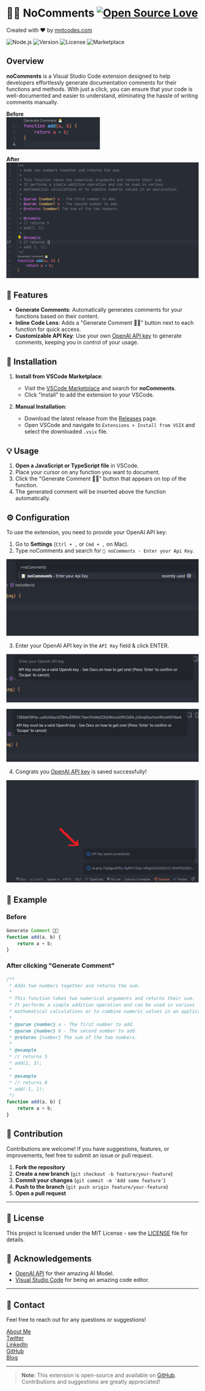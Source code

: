 # 👨‍💻 NoComments [![Open Source Love](https://badges.frapsoft.com/os/v1/open-source.svg?v=103)](https://github.com/MedNT/noComments) 
Created with ❤️️ by [mntcodes.com](https://www.mntcodes.com)


![Node.js](https://img.shields.io/badge/Node.js-CommonJS-green)
![Version](https://img.shields.io/badge/version-0.0.1-blue) ![License](https://img.shields.io/badge/license-MIT-green) ![Marketplace](https://img.shields.io/badge/marketplace-vscode-blue?logo=visualstudio)

## Overview

**noComments** is a Visual Studio Code extension designed to help developers effortlessly generate documentation comments for their functions and methods. With just a click, you can ensure that your code is well-documented and easier to understand, eliminating the hassle of writing comments manually.

**Before** <br/>
![Status Bar Indicators](images/before.PNG) <br/>

**After** <br/>
![Status Bar Indicators](images/after.PNG) <br/>

## 🌟 Features

- **Generate Comments**: Automatically generates comments for your functions based on their content.
- **Inline Code Lens**: Adds a "Generate Comment 👨‍💻" button next to each function for quick access.
- **Customizable API Key**: Use your own [OpenAI API key](https://platform.openai.com/settings/profile?tab=api-keys) to generate comments, keeping you in control of your usage.



## 🚀 Installation

1. **Install from VSCode Marketplace**:
   - Visit the [VSCode Marketplace](https://marketplace.visualstudio.com) and search for **noComments**.
   - Click "Install" to add the extension to your VSCode.
   
2. **Manual Installation**:
   - Download the latest release from the [Releases](https://github.com/mntcodes/noComments/releases) page.
   - Open VSCode and navigate to `Extensions > Install from VSIX` and select the downloaded `.vsix` file.


## 💡 Usage

1. **Open a JavaScript or TypeScript file** in VSCode.
2. Place your cursor on any function you want to document.
3. Click the "Generate Comment 👨‍💻" button that appears on top of the function.
4. The generated comment will be inserted above the function automatically.

## ⚙️ Configuration

To use the extension, you need to provide your OpenAI API key:

1. Go to **Settings** (`Ctrl + ,` or `Cmd + ,` on Mac).
2. Type noComments and search for `📝 noComments - Enter your Api Key`.

![Status Bar Indicators](images/config-1.PNG) <br/>

3. Enter your OpenAI API key in the `API Key` field & click ENTER.

![Status Bar Indicators](images/config-2.PNG) <br/>

![Status Bar Indicators](images/config-3.PNG) <br/>


4. Congrats you [OpenAI API key](https://platform.openai.com/settings/profile?tab=api-keys) is saved successfully!

![Status Bar Indicators](images/config-4.PNG) <br/>

## 📃 Example

### Before

```javascript
Generate Comment 👨‍💻
function add(a, b) {
    return a + b;
}
```

### After clicking "Generate Comment"

```javascript
/**
 * Adds two numbers together and returns the sum.
 *
 * This function takes two numerical arguments and returns their sum. 
 * It performs a simple addition operation and can be used in various 
 * mathematical calculations or to combine numeric values in an application.
 *
 * @param {number} a - The first number to add.
 * @param {number} b - The second number to add.
 * @returns {number} The sum of the two numbers.
 *
 * @example
 * // returns 5
 * add(2, 3);
 *
 * @example
 * // returns 0
 * add(-1, 1);
 */
function add(a, b) {
    return a + b;
}
```

## 🌱 Contribution

Contributions are welcome! If you have suggestions, features, or improvements, feel free to submit an issue or pull request. 

1. **Fork the repository**
2. **Create a new branch** (`git checkout -b feature/your-feature`)
3. **Commit your changes** (`git commit -m 'Add some feature'`)
4. **Push to the branch** (`git push origin feature/your-feature`)
5. **Open a pull request**

---

## 📄 License

This project is licensed under the MIT License - see the [LICENSE](https://opensource.org/licenses/MIT) file for details.


## 🙏 Acknowledgements

- [OpenAI API](https://openai.com/api/) for their amazing AI Model.
- [Visual Studio Code](https://code.visualstudio.com/) for being an amazing code editor.



---

## 💬 Contact

Feel free to reach out for any questions or suggestions!  

[About Me](https://mntcodes.com) <br/>
[Twitter](https://x.com/NaciriTaoufik) <br/>
[LinkedIn](https://www.linkedin.com/in/mednt/) <br/>
[GitHub](https://github.com/MedNT) <br/>
[Blog](https://mntcode.substack.com/) 


---

> **Note**: This extension is open-source and available on [GitHub](https://github.com/your-github-repo). Contributions and suggestions are greatly appreciated!
